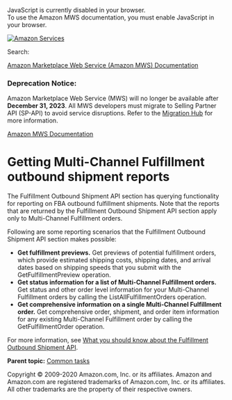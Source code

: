 <div id="MWSDX_noscript">

JavaScript is currently disabled in your browser.  
To use the Amazon MWS documentation, you must enable JavaScript in your
browser.

</div>

<div id="MWSDX_divtop">

[![Amazon
Services](https://images-na.ssl-images-amazon.com/images/G/08/mwsportal/fr_FR/amazonservices.gif "Amazon Services")](http://services.amazon.fr)

<div id="MWSDX_search">

<span id="MWSDX_searchlbl">Search:</span>

</div>

  
<span id="MWSDX_titlebar">[Amazon Marketplace Web Service (Amazon MWS)
Documentation](https://developer.amazonservices.fr/gp/mws/docs.html)</span>
<span id="MWSDX_dep_notice"></span>

### Deprecation Notice:

Amazon Marketplace Web Service (MWS) will no longer be available after
**December 31, 2023**. All MWS developers must migrate to Selling
Partner API (SP-API) to avoid service disruptions. Refer to the
[Migration
Hub](https://developer-docs.amazon.com/sp-api/page/migration-hub) for
more information.

</div>

<div id="MWSDX_divbottom">

<div id="MWSDX_divleft">

<div id="MWSDX_toc">

</div>

</div>

<div id="MWSDX_divright">

<div id="MWSDX_content">

<span id="MWSDX_breadcrumbs">[Amazon MWS
Documentation](https://developer.amazonservices.fr/gp/mws/docs.html)</span>

# Getting <span class="ph">Multi-Channel Fulfillment</span> outbound shipment reports

<div class="body conbody">

The <span class="ph">Fulfillment Outbound Shipment API section</span>
has querying functionality for reporting on FBA outbound fulfillment
shipments. Note that the reports that are returned by the <span
class="ph">Fulfillment Outbound Shipment API section</span> apply only
to <span class="ph">Multi-Channel Fulfillment</span> orders.

<div class="p">

Following are some reporting scenarios that the <span
class="ph">Fulfillment Outbound Shipment API section</span> makes
possible:

-   **Get fulfillment previews.** Get previews of potential fulfillment
    orders, which provide estimated shipping costs, shipping dates, and
    arrival dates based on shipping speeds that you submit with the
    <span class="keyword apiname">GetFulfillmentPreview</span>
    operation.
-   **Get status information for a list of <span
    class="ph">Multi-Channel Fulfillment</span> orders.** Get status and
    other order level information for your <span
    class="ph">Multi-Channel Fulfillment</span> orders by calling the
    <span class="keyword apiname">ListAllFulfillmentOrders</span>
    operation.
-   **Get comprehensive information on a single <span
    class="ph">Multi-Channel Fulfillment</span> order.** Get
    comprehensive order, shipment, and order item information for any
    existing <span class="ph">Multi-Channel Fulfillment</span> order by
    calling the <span class="keyword apiname">GetFulfillmentOrder</span>
    operation.

</div>

For more information, see
<a href="../fba_outbound/FBAOutbound_Overview.md" class="xref">What you should know about the Fulfillment Outbound Shipment API</a>.

</div>

<div class="related-links">

<div class="familylinks">

<div class="parentlink">

**Parent topic:**
<a href="../fba_guide/FBAGuide_CommonTasks.md" class="link">Common tasks</a>

</div>

</div>

</div>

<div id="MWSDX_footer">

Copyright © 2009-2020 Amazon.com, Inc. or its affiliates. Amazon and
Amazon.com are registered trademarks of Amazon.com, Inc. or its
affiliates. All other trademarks are the property of their respective
owners.

</div>

</div>

</div>

<div style="clear: both;">

</div>

</div>
